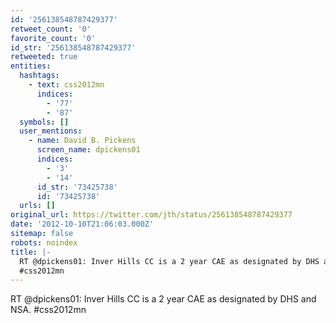 ```yaml
---
id: '256138548787429377'
retweet_count: '0'
favorite_count: '0'
id_str: '256138548787429377'
retweeted: true
entities:
  hashtags:
    - text: css2012mn
      indices:
        - '77'
        - '87'
  symbols: []
  user_mentions:
    - name: David B. Pickens
      screen_name: dpickens01
      indices:
        - '3'
        - '14'
      id_str: '73425738'
      id: '73425738'
  urls: []
original_url: https://twitter.com/jth/status/256138548787429377
date: '2012-10-10T21:06:03.000Z'
sitemap: false
robots: noindex
title: |-
  RT @dpickens01: Inver Hills CC is a 2 year CAE as designated by DHS and NSA.
  #css2012mn
---
```


RT @dpickens01: Inver Hills CC is a 2 year CAE as designated by DHS and NSA.
#css2012mn